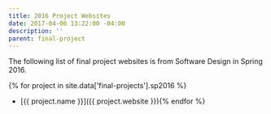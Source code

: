```yaml
---
title: 2016 Project Websites
date: 2017-04-06 13:22:00 -04:00
description: ''
parent: final-project
---
```


The following list of final project websites is from Software Design in Spring
2016.

<div class="data-proofer-ignore" markdown="1">

{% for project in site.data['final-projects'].sp2016 %}
* [{{ project.name }}]({{ project.website }}){% endfor %}

</div>
